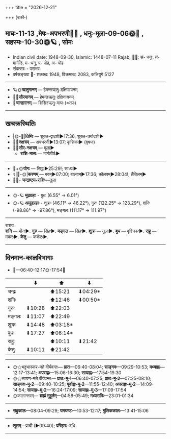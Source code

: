 +++
title = "2026-12-21"

+++
(उकौ॰)
## माघः-11-13  ,मेषः-अपभरणी🌛🌌  ,  धनुः-मूला-09-06🌞🌌  ,  सहस्यः-10-30🌞🪐  , सोमः
- Indian civil date: 1948-09-30, Islamic: 1448-07-11 Rajab, 🌌🌞: सं- धनुः, तं- मार्गऴि, म- धनु, प- पोह, अ- पोह
- संवत्सरः - पराभवः
- वर्षसङ्ख्या 🌛- शकाब्दः 1948, विक्रमाब्दः 2083, कलियुगे 5127
___________________
- 🪐🌞**ऋतुमानम्** — हेमन्तऋतुः दक्षिणायनम्
- 🌌🌞**सौरमानम्** — हेमन्तऋतुः दक्षिणायनम्
- 🌛**चान्द्रमानम्** — शिशिरऋतुः माघः (≈तपः)
___________________


## खचक्रस्थितिः
- |🌞-🌛|**तिथिः** — शुक्ल-द्वादशी►17:36; शुक्ल-त्रयोदशी►  
- 🌌🌛**नक्षत्रम्** — अपभरणी►13:07; कृत्तिका► (वृषभः)  
- 🌌🌞**सौर-नक्षत्रम्** — मूला►  
  - **राशि-मासः** — मार्गशीर्षः► 
___________________
- 🌛+🌞**योगः** — सिद्धः►25:29!; साध्यः►  
- २|🌛-🌞|**करणम्** — बवम्►07:00; बालवम्►17:36; कौलवम्►28:04!; तैतिलम्►  
- 🌌🌛- **चन्द्राष्टम-राशिः**—तुला  
___________________
- 🌞-🪐 **मूढग्रहाः** - बुधः (6.55° → 6.01°)
- 🌞-🪐 **अमूढग्रहाः** - शुक्रः (46.11° → 46.22°), गुरुः (122.25° → 123.29°), शनिः (-98.86° → -97.86°), मङ्गलः (111.17° → 111.97°)
___________________
राशयः  
**शनि** — मीनः►. **गुरु** — सिंहः►. **मङ्गल** — सिंहः►. **शुक्र** — तुला►. **बुध** — वृश्चिकः►. **राहु** — मकरः►. **केतु** — कर्कटः►. 
___________________


## दिनमान-कालविभागाः
- 🌅—06:40-12:17🌞-17:54🌇  

|      |⬇     |⬆     |⬇     |
|------|-----|-----|------|
|चन्द्रः|     |⬆15:21 |⬇04:29*|
|शनिः   |     |⬆12:46 |⬇00:50*|
|गुरुः  |⬇10:28 |⬆22:03 |     |
|मङ्गलः |⬇11:07 |⬆22:49 |     |
|शुक्रः |⬇14:48 |⬆03:18*|     |
|बुधः   |⬇17:27 |⬆06:14*|     |
|राहुः  |     |⬆10:11 |⬇21:42 |
|केतुः  |⬇10:11 |⬆21:42 |     |
___________________
- 🌞⚝भट्टभास्कर-मते वीर्यवन्तः— **प्रातः**—06:40-08:04; **साङ्गवः**—09:29-10:53; **मध्याह्नः**—12:17-13:41; **अपराह्णः**—15:06-16:30; **सायाह्नः**—17:54-19:30  
- 🌞⚝सायण-मते वीर्यवन्तः— **प्रातः-मु॰1**—06:40-07:25; **प्रातः-मु॰2**—07:25-08:10; **साङ्गवः-मु॰2**—09:40-10:25; **पूर्वाह्णः-मु॰2**—11:55-12:40; **अपराह्णः-मु॰2**—14:09-14:54; **सायाह्नः-मु॰2**—16:24-17:09; **सायाह्नः-मु॰3**—17:09-17:54  
- 🌞कालान्तरम्— **ब्राह्मं मुहूर्तम्**—04:58-05:49; **मध्यरात्रिः**—23:01-01:34  
___________________
- **राहुकालः**—08:04-09:29; **यमघण्टः**—10:53-12:17; **गुलिककालः**—13:41-15:06  
___________________
- **शूलम्**—प्राची (►09:40); **परिहारः**–दधि  
___________________
